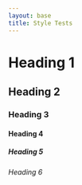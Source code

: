 ```yaml
---
layout: base
title: Style Tests
---
```


# Heading 1

## Heading 2

### Heading 3

#### Heading 4

##### Heading 5

###### Heading 6
